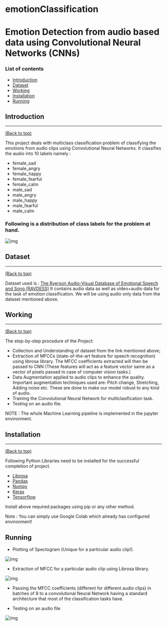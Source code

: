 # emotionClassification
# Emotion Detection from audio based data using Convolutional Neural Networks (CNNs)

### List of contents

- [Introduction](#introduction)
- [Dataset](#dataset)
- [Working](#working)
- [Installation](#installation)
- [Running](#running)


## Introduction
---
[(Back to top)](#list-of-contents)

This project deals with multiclass classification problem of classifying the emotions from audio clips using Convolutional Neural Networks. It classifies the audio into 10 labels namely :
- female_sad
- female_angry
- female_happy
- female_fearful
- female_calm
- male_sad
- male_angry
- male_happy
- male_fearful
- male_calm

### Following is a distribution of class labels for the problem at hand.
 
 ![img](https://imgur.com/Y0JCMIC.jpg)
 
 ## Dataset
 ---
[(Back to top)](#list-of-contents)

Dataset used is : [The Ryerson Audio-Visual Database of Emotional Speech and Song (RAVDESS)](https://zenodo.org/record/1188976)
It contains audio data as well as video+audio data for the task of emotion classification. We will be using audio only data from the dataset mentioned above. 
 
 
## Working
---
[(Back to top)](#list-of-contents)

The step-by-step procedure of the Project:

+ Collection and Understanding of dataset from the link mentioned above;
+ Extraction of MFCCs (state-of-the-art feature for speech recognition) using librosa library. The MFCC coefficients extracted will then be passed to CNN (These features will act as a feature vector same as a vector of pixels passed in case of computer vision tasks.)
+ Data Augmentation applied to audio clips to enhance the quality. Important augmentation techniques used are: Pitch change, Stretching, Adding noise etc. These are done to make our model robust to any kind of audio.
+ Training the Convolutional Neural Network for multiclasification task.
+ Testing on an audio file.


NOTE : The whole Machine Learning pipeline is implemented in the jupyter environment.
 

## Installation
---
[(Back to top)](#list-of-contents)

Following Python Libraries need to be installed for the successful completion of project.
- [Librosa](https://librosa.github.io/librosa/)
- [Pandas](https://pandas.pydata.org/)
- [Numpy](https://numpy.org/)
- [Keras](https://keras.io/)
- [Tensorflow](https://www.tensorflow.org/)

Install above required packages using pip or any other method.

Note : You can simply use Google Colab which already has configured environment!

## Running

- Plotting of Spectogram (Unique for a particular audio clip!).

![img](https://imgur.com/6vPfSQ9.jpg)

- Extraction of MFCC for a particular audio clip using Librosa library.

![img](https://imgur.com/gPsmpwp.jpg)

- Passing the MFCC coefficients (different for different audio clips) in batches of 8 to a convolutional Neural Network having a standard architecture that most of the classification tasks have.

- Testing on an audio file

![img](https://imgur.com/QkKqPSp.jpg)
